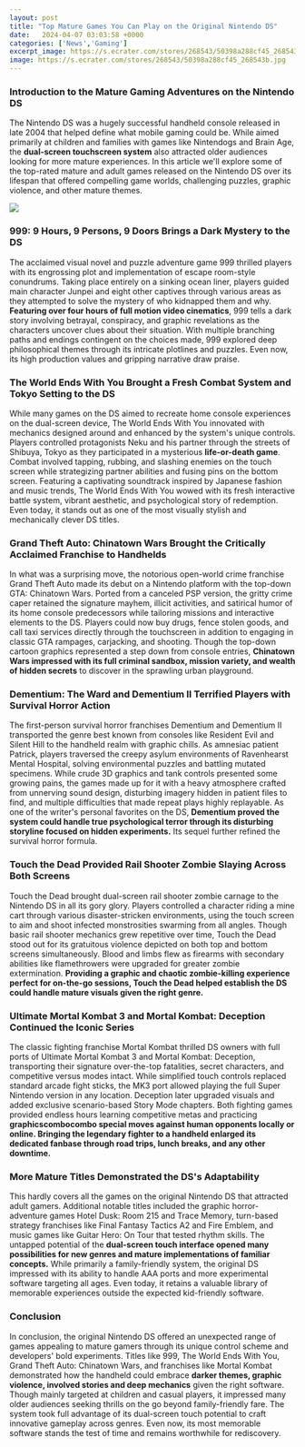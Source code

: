 ```yaml
---
layout: post
title: "Top Mature Games You Can Play on the Original Nintendo DS"
date:   2024-04-07 03:03:58 +0000
categories: ['News','Gaming']
excerpt_image: https://s.ecrater.com/stores/268543/50398a288cf45_268543b.jpg
image: https://s.ecrater.com/stores/268543/50398a288cf45_268543b.jpg
---
```


### Introduction to the Mature Gaming Adventures on the Nintendo DS
The Nintendo DS was a hugely successful handheld console released in late 2004 that helped define what mobile gaming could be. While aimed primarily at children and families with games like Nintendogs and Brain Age, the **dual-screen touchscreen system** also attracted older audiences looking for more mature experiences. In this article we'll explore some of the top-rated mature and adult games released on the Nintendo DS over its lifespan that offered compelling game worlds, challenging puzzles, graphic violence, and other mature themes.

![](https://i.ytimg.com/vi/koqDQT8oeRg/maxresdefault.jpg)
### 999: 9 Hours, 9 Persons, 9 Doors Brings a Dark Mystery to the DS 
The acclaimed visual novel and puzzle adventure game 999 thrilled players with its engrossing plot and implementation of escape room-style conundrums. Taking place entirely on a sinking ocean liner, players guided main character Junpei and eight other captives through various areas as they attempted to solve the mystery of who kidnapped them and why. **Featuring over four hours of full motion video cinematics**, 999 tells a dark story involving betrayal, conspiracy, and graphic revelations as the characters uncover clues about their situation. With multiple branching paths and endings contingent on the choices made, 999 explored deep philosophical themes through its intricate plotlines and puzzles. Even now, its high production values and gripping narrative draw praise.
### The World Ends With You Brought a Fresh Combat System and Tokyo Setting to the DS
While many games on the DS aimed to recreate home console experiences on the dual-screen device, The World Ends With You innovated with mechanics designed around and enhanced by the system's unique controls. Players controlled protagonists Neku and his partner through the streets of Shibuya, Tokyo as they participated in a mysterious **life-or-death game**. Combat involved tapping, rubbing, and slashing enemies on the touch screen while strategizing partner abilities and fusing pins on the bottom screen. Featuring a captivating soundtrack inspired by Japanese fashion and music trends, The World Ends With You wowed with its fresh interactive battle system, vibrant aesthetic, and psychological story of redemption. Even today, it stands out as one of the most visually stylish and mechanically clever DS titles.
### Grand Theft Auto: Chinatown Wars Brought the Critically Acclaimed Franchise to Handhelds
In what was a surprising move, the notorious open-world crime franchise Grand Theft Auto made its debut on a Nintendo platform with the top-down GTA: Chinatown Wars. Ported from a canceled PSP version, the gritty crime caper retained the signature mayhem, illicit activities, and satirical humor of its home console predecessors while tailoring missions and interactive elements to the DS. Players could now buy drugs, fence stolen goods, and call taxi services directly through the touchscreen in addition to engaging in classic GTA rampages, carjacking, and shooting. Though the top-down cartoon graphics represented a step down from console entries, **Chinatown Wars impressed with its full criminal sandbox, mission variety, and wealth of hidden secrets** to discover in the sprawling urban playground.
### Dementium: The Ward and Dementium II Terrified Players with Survival Horror Action 
The first-person survival horror franchises Dementium and Dementium II transported the genre best known from consoles like Resident Evil and Silent Hill to the handheld realm with graphic chills. As amnesiac patient Patrick, players traversed the creepy asylum environments of Ravenhearst Mental Hospital, solving environmental puzzles and battling mutated specimens. While crude 3D graphics and tank controls presented some growing pains, the games made up for it with a heavy atmosphere crafted from unnerving sound design, disturbing imagery hidden in patient files to find, and multiple difficulties that made repeat plays highly replayable. As one of the writer's personal favorites on the DS, **Dementium proved the system could handle true psychological terror through its disturbing storyline focused on hidden experiments.** Its sequel further refined the survival horror formula.
### Touch the Dead Provided Rail Shooter Zombie Slaying Across Both Screens  
Touch the Dead brought dual-screen rail shooter zombie carnage to the Nintendo DS in all its gory glory. Players controlled a character riding a mine cart through various disaster-stricken environments, using the touch screen to aim and shoot infected monstrosities swarming from all angles. Though basic rail shooter mechanics grew repetitive over time, Touch the Dead stood out for its gratuitous violence depicted on both top and bottom screens simultaneously. Blood and limbs flew as firearms with secondary abilities like flamethrowers were upgraded for greater zombie extermination. **Providing a graphic and chaotic zombie-killing experience perfect for on-the-go sessions, Touch the Dead helped establish the DS could handle mature visuals given the right genre.**
### Ultimate Mortal Kombat 3 and Mortal Kombat: Deception Continued the Iconic Series 
The classic fighting franchise Mortal Kombat thrilled DS owners with full ports of Ultimate Mortal Kombat 3 and Mortal Kombat: Deception, transporting their signature over-the-top fatalities, secret characters, and competitive versus modes intact. While simplified touch controls replaced standard arcade fight sticks, the MK3 port allowed playing the full Super Nintendo version in any location. Deception later upgraded visuals and added exclusive scenario-based Story Mode chapters. Both fighting games provided endless hours learning competitive metas and practicing **graphicscombocombo special moves against human opponents locally or online. Bringing the legendary fighter to a handheld enlarged its dedicated fanbase through road trips, lunch breaks, and any other downtime.**
### More Mature Titles Demonstrated the DS's Adaptability
This hardly covers all the games on the original Nintendo DS that attracted adult gamers. Additional notable titles included the graphic horror-adventure games Hotel Dusk: Room 215 and Trace Memory, turn-based strategy franchises like Final Fantasy Tactics A2 and Fire Emblem, and music games like Guitar Hero: On Tour that tested rhythm skills. The untapped potential of the **dual-screen touch interface opened many possibilities for new genres and mature implementations of familiar concepts.** While primarily a family-friendly system, the original DS impressed with its ability to handle AAA ports and more experimental software targeting all ages. Even today, it retains a valuable library of memorable experiences outside the expected kid-friendly software.
### Conclusion
In conclusion, the original Nintendo DS offered an unexpected range of games appealing to mature gamers through its unique control scheme and developers' bold experiments. Titles like 999, The World Ends With You, Grand Theft Auto: Chinatown Wars, and franchises like Mortal Kombat demonstrated how the handheld could embrace **darker themes, graphic violence, involved stories and deep mechanics** given the right software. Though mainly targeted at children and casual players, it impressed many older audiences seeking thrills on the go beyond family-friendly fare. The system took full advantage of its dual-screen touch potential to craft innovative gameplay across genres. Even now, its most memorable software stands the test of time and remains worthwhile for rediscovery.